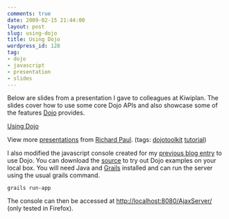```yaml
---
comments: true
date: 2009-02-15 21:44:00
layout: post
slug: using-dojo
title: Using Dojo
wordpress_id: 128
tag:
- dojo
- javascript
- presentation
- slides
---
```


Below are slides from a presentation I gave to colleagues at Kiwiplan.  The slides cover how to use some core Dojo APIs and also showcase some of the features [Dojo](http://www.dojotoolkit.org) provides.



[Using Dojo](http://www.slideshare.net/rapaul/using-dojo?type=powerpoint)

View more [presentations](http://www.slideshare.net/) from [Richard Paul](http://www.slideshare.net/rapaul). (tags: [dojotoolkit](http://slideshare.net/tag/dojotoolkit) [tutorial](http://slideshare.net/tag/tutorial))



I also modified the javascript console created for my [previous blog entry](http://www.rapaul.com/2009/02/02/javascript-ajax-basics-slides/) to use Dojo.  You can download the [source](http://www.rapaul.com/wp-content/uploads/2009/02/dojotutorial.zip) to try out Dojo examples on your local box. You will need Java and [Grails](http://www.grails.org) installed and can run the server using the usual grails command.

`grails run-app`

The console can then be accessed at [http://localhost:8080/AjaxServer/](http://localhost:8080/AjaxServer/) (only tested in Firefox).
